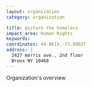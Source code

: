 ```yaml
---
layout: organization
category: organization

title: picture the homeless
impact_area: Human Rights
keywords: 
coordinates: 40.8613,-73.90037
address: |
  2427 morris ave., 2nd floor
  Bronx NY 10468
---
```

Organization's overview
